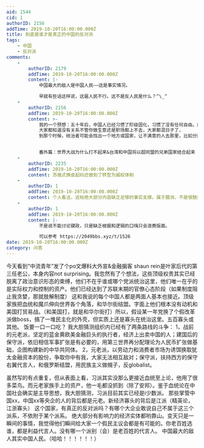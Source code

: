 ```yaml
---
aid: 1544
cid: 1
authorID: 2156
addTime: 2019-10-20T16:00:00.000Z
title: 到底是谁才是真正的中国的反对派
tags:
    - 中国
    - 反对派
comments:
    -
        authorID: 2179
        addTime: 2019-10-20T16:00:00.000Z
        content: |-
            中国最大的敌人是中国人民——这是事实情况。

            早就有些话这样说，这届人民不行。这不是反人民是什么？^\_^
    -
        authorID: 2156
        addTime: 2019-10-20T16:00:00.000Z
        content: >-
            我的一个预想：五十年后，中国人已经习惯了阶级固化，习惯了没有任何自由。而到那个时候，全社会的底层劳动积极性已经降低到谷底。
            大家都知道没有关系不管你做生意还是职场都上不去，大家都混日子了，
            到那个时候，统治者可能会找出一个地方或国家，让不满意的人去那里，比如分散到希腊，塞浦路斯，马来西亚，泰国，台湾，表面上反对派得到了四大自由，实质上依旧是给ccp打工。在中国的盟国那里搭建一个言论自由实验区，把不喜欢ccp的人弄过去，跟西方企业竞争。活下来的变成ccp当地代言人。


            番外篇：世界大战为什么打不起来&台湾和中国将以超同盟的兄弟国家结合起来 （以后再编~~
    -
        authorID: 2235
        addTime: 2019-10-20T16:00:00.000Z
        content: 苏俄式换皮起码还做到了转型为威权体制
    -
        authorID: 1
        addTime: 2019-10-20T16:00:00.000Z
        content: 个人看法，这帖绝大部分内容缺乏足够的事实支撑，属于臆测，不是很鼓励这种空话过多的帖子。 先转水区了。
    -
        authorID: 1
        addTime: 2019-10-20T16:00:00.000Z
        content: |-
            不是说不能讨论键政，只是缺乏根据和逻辑的口嗨只会浪费版面。

            可以参考 https://2049bbs.xyz/t/1526
date: 2019-10-20T16:00:00.000Z
category: 问答
---
```


今天看到“中流青年”发了个po文爆料大外宣&金融掮客 shaun rein是叶家后代的第三任老公，本身内容not surprising。我忽然有了个想法，这些顶级权贵其实已经脱离了政治意识形态的束缚，他们不在乎谁或哪个党派统治这里，他们唯一在乎的是实际权力和控制的资产。他们已经达到了苏联末期的官僚心态阶段（如果制度阻止我贪婪，那就肢解制度） 这和我说的每个中国人都是两面人基本也接近。顶级家族把血统和魔爪伸向世界各个角落，和华尔街结盟。字面上他们根本没有动机和美国打贸易战。（和美国打，就是和华尔街打）所以，假设某一年党换了个假改革派做boss，搞了一堆民主化的外壳，但实质上还是寡头在统治这里。五百寡头或其他。 饭要一口一口吃？ 我大胆猜测组织内已经有了两条路线的斗争： 1，战前的元老派，坚定的蓝金黄欧美金融巨头的执行者，经济上出卖中国的人；建国后的保守派，依旧相信军事扩张是有必要的，用第三世界再分配理论为人民币扩张做基础，企图构建新的中华共同体。 2，元老派，以劳动力和消费者市场为诱饵换取犹太金融资本的股份，争取你中有我，大家无法相互敌对；保守派，扶持西方的保守右翼代言人，和俄罗斯结盟，用民族主义做幌子，反globalist。

虽然写的有点重复，但从表面上看，习派其实没那么更接近血统至上论，他用了很多菜鸟。而元老家族手上的资产，他一毛都没抓到（除了安邦）。鉴于血统论在中国社会确实是主导思想，我大胆猜测，习派目前其实已经是i少数派。 那些掌管中国xx，中国xx等央企的人的背后都是元老。新经济寡头的背后是江派（精英论，江浙寡头） 这个国家，有真正的反对派吗？有哪个大企业敢说自己不属于这三个派系，不依附于某个派系。 绝大部分有影响力的经济实体都哟靠山。变天只是一瞬间的事情，我觉得他们瞬间给大家一个假民主议会都是有可能的。你老百姓选谁，都是利益代言人。没有哪一个派别（会）是老百姓的代言人。 中国最大的敌人其实中国人民。（哈哈！！！！！！）
